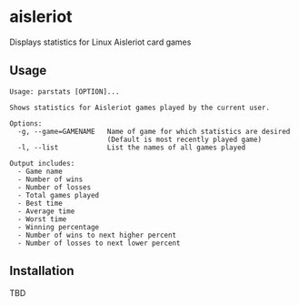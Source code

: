 # aisleriot

Displays statistics for Linux Aisleriot card games

## Usage
```
Usage: parstats [OPTION]...

Shows statistics for Aisleriot games played by the current user.

Options:
  -g, --game=GAMENAME	Name of game for which statistics are desired
                        (Default is most recently played game)
  -l, --list            List the names of all games played

Output includes:
  - Game name
  - Number of wins
  - Number of losses
  - Total games played
  - Best time
  - Average time
  - Worst time
  - Winning percentage
  - Number of wins to next higher percent
  - Number of losses to next lower percent
```
## Installation

TBD